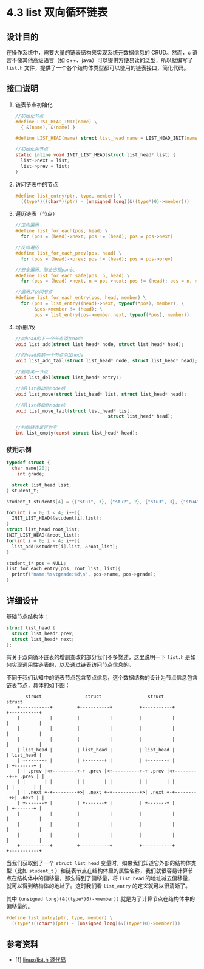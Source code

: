 # 4.3 list 双向循环链表

## 设计目的

在操作系统中，需要大量的链表结构来实现系统元数据信息的 CRUD。然而，c 语言不像其他高级语言（如 c++、java）可以提供方便易读的泛型，所以就编写了 `list.h` 文件，提供了一个各个结构体类型都可以使用的链表接口，简化代码。

## 接口说明

1. 链表节点初始化

   ```c
   //初始化节点
   #define LIST_HEAD_INIT(name) \
     { &(name), &(name) }

   #define LIST_HEAD(name) struct list_head name = LIST_HEAD_INIT(name);

   //初始化头节点
   static inline void INIT_LIST_HEAD(struct list_head* list) {
     list->next = list;
     list->prev = list;
   }
   ```

2. 访问链表中的节点

   ```c
   #define list_entry(ptr, type, member) \
     ((type*)((char*)(ptr) - (unsigned long)(&((type*)0)->member)))
   ```

3. 遍历链表（节点）

   ```c
   //正向遍历
   #define list_for_each(pos, head) \
     for (pos = (head)->next; pos != (head); pos = pos->next)

   //反向遍历
   #define list_for_each_prev(pos, head) \
     for (pos = (head)->prev; pos != (head); pos = pos->prev)

   //安全遍历，防止出现panic
   #define list_for_each_safe(pos, n, head) \
     for (pos = (head)->next, n = pos->next; pos != (head); pos = n, n = pos->next)

   //遍历并访问节点
   #define list_for_each_entry(pos, head, member) \
     for (pos = list_entry((head)->next, typeof(*pos), member); \
          &pos->member != (head); \
          pos = list_entry(pos->member.next, typeof(*pos), member))
   ```

4. 增/删/改

   ```c
   //向head的下一个节点添加node
   void list_add(struct list_head* node, struct list_head* head);

   //向head的前一个节点添加node
   void list_add_tail(struct list_head* node, struct list_head* head);

   //删除某一节点
   void list_del(struct list_head* entry);

   //将list移动到node后
   void list_move(struct list_head* list, struct list_head* head);

   //将list移动到node前
   void list_move_tail(struct list_head* list,
                                     struct list_head* head);

   //判断链表是否为空
   int list_empty(const struct list_head* head);
   ```

### 使用示例

```c
typedef struct {
  char name[20];
 	int grade;

  struct list_head list;
} student_t;

student_t students[4] = {{"stu1", 3}, {"stu2", 2}, {"stu3", 3}, {"stu4", 1}};

for(int i = 0; i < 4; i++){
  INIT_LIST_HEAD(&student[i].list);
}
struct list_head root_list;
INIT_LIST_HEAD(&root_list);
for(int i = 0; i < 4; i++){
  list_add(&student[i].list, &root_list);
}

student_t* pos = NULL;
list_for_each_entry(pos, root_list, list){
  printf("name:%s\tgrade:%d\n", pos->name, pos->grade);
}
```

## 详细设计

基础节点结构体：

```c
struct list_head {
  struct list_head* prev;
  struct list_head* next;
};
```

有关于双向循环链表的增删查改的部分我们不多赘述，这里说明一下 `list.h` 是如何实现通用性链表的，以及通过链表访问节点信息的。

不同于我们认知中的链表节点包含节点信息，这个数据结构的设计为节点信息包含链表节点，具体的如下图：

```
       struct                struct                 struct                struct
    +-----------+         +-----------+          +-----------+         +-----------+
    |           |         |           |          |           |         |           |
    |           |         |           |          |           |         |           |
    |           |         |           |          |           |         |           |
    | list_head |         | list_head |          | list_head |         | list_head |
    | +-------+ |         | +-------+ |          | +-------+ |         | +-------+ |
    | | .prev |<+---------+-+ .prev |<+----------+-+ .prev |<+---------+-+ .prev | |
    | |       | |         | |       | |          | |       | |         | |       | |
    | | .next +-+---------+>| .next +-+----------+>| .next +-+---------+>| .next | |
    | +-------+ |         | +-------+ |          | +-------+ |         | +-------+ |
    |           |         |           |          |           |         |           |
    |           |         |           |          |           |         |           |
    |           |         |           |          |           |         |           |
    +-----------+         +-----------+          +-----------+         +-----------+
```

当我们获取到了一个 `struct list_head` 变量时，如果我们知道它外部的结构体类型（比如 `student_t` ）和链表节点在结构体里的属性名称，我们就很容易计算节点在结构体中的偏移量，那么得到了偏移量，将 `list_head` 的地址减去偏移量，就可以得到结构体的地址了。这时我们看 `list_entry` 的定义就可以很清晰了。

其中 `(unsigned long)(&((type*)0)->member))` 就是为了计算节点在结构体中的偏移量的。

```c
#define list_entry(ptr, type, member) \
  ((type*)((char*)(ptr) - (unsigned long)(&((type*)0)->member)))
```

## 参考资料

- [1] [linux/list.h 源代码](https://github.com/torvalds/linux/blob/master/include/linux/list.h)
